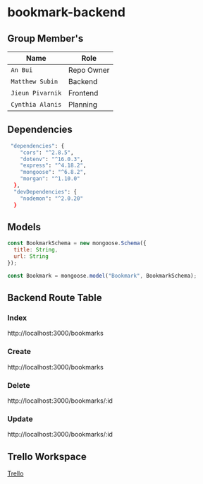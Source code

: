 # bookmark-backend

## Group Member's

Name | Role
-----|------
`An Bui` |  Repo Owner
`Matthew Subin` |   Backend
`Jieun Pivarnik` |   Frontend
`Cynthia Alanis` |   Planning 


## Dependencies



```bash
 "dependencies": {
    "cors": "^2.8.5",
    "dotenv": "^16.0.3",
    "express": "^4.18.2",
    "mongoose": "^6.8.2",
    "morgan": "^1.10.0"
  },
  "devDependencies": {
    "nodemon": "^2.0.20"
  }
```

## Models

```javascript
const BookmarkSchema = new mongoose.Schema({
  title: String,
  url: String
});

const Bookmark = mongoose.model("Bookmark", BookmarkSchema);
```

## Backend Route Table 
### Index
http://localhost:3000/bookmarks

### Create
http://localhost:3000/bookmarks

### Delete
http://localhost:3000/bookmarks/:id

### Update
http://localhost:3000/bookmarks/:id

## Trello Workspace

[Trello](https://trello.com/b/18RNqCfj/bookmarks)